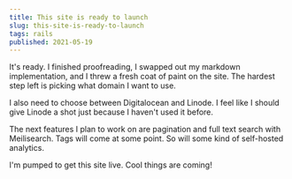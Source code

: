 ```yaml
---
title: This site is ready to launch
slug: this-site-is-ready-to-launch
tags: rails
published: 2021-05-19
---
```


It's ready. I finished proofreading, I swapped out my markdown implementation, and I threw a fresh coat of paint on the site. The hardest step left is picking what domain I want to use.

I also need to choose between Digitalocean and Linode. I feel like I should give Linode a shot just because I haven't used it before.

The next features I plan to work on are pagination and full text search with Meilisearch. Tags will come at some point. So will some kind of self-hosted analytics.

I'm pumped to get this site live. Cool things are coming!
